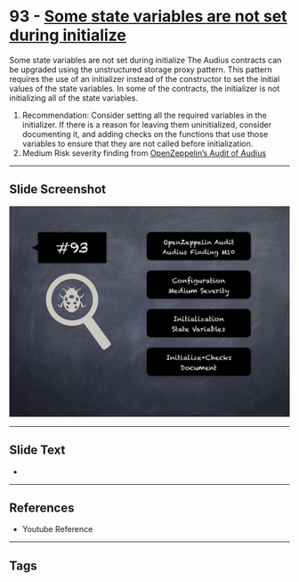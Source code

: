 
# 93 - [Some state variables are not set during initialize](./Some%20state%20variables%20are%20not%20set%20during%20initialize.md)

Some state variables are not set during initialize The Audius contracts can be upgraded using the unstructured storage proxy pattern. This pattern requires the use of an initializer instead of the constructor to set the initial values of the state variables. In some of the contracts, the initializer is not initializing all of the state variables.


1. Recommendation: Consider setting all the required variables in the initializer. If there is a reason for leaving them uninitialized, consider documenting it, and adding checks on the functions that use those variables to ensure that they are not called before initialization.
2. Medium Risk severity finding from [OpenZeppelin’s Audit of Audius](https://blog.openzeppelin.com/audius-contracts-audit/#medium)


___
## Slide Screenshot
![093.png](../../images/7.%20Audit%20Findings%20101/093.png)
___
## Slide Text
- 
___
## References
- Youtube Reference
___
## Tags
